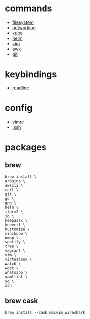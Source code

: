# commands
 - [filesystem](filesystem/README.md)
 - [networking](networking/README.md)
 - [kube](kube/README.md)
 - [helm](helm/README.md)
 - [vim](vim/README.md)
 - [awk](awk/README.md)
 - [git](git/README.md)

# keybindings

 - [readline](readline/README.md)

# config

 - [vimrc](vim/.vimrc)
 - [.ssh](ssh/config)

# packages

## brew
```
brew install \
arduino \
awscli \
curl \
git \
go \
gpg \
helm \
iterm2 \
jq \
keepassx \
kubectl \
kustomize \
minikube \
nmap \
spotify \
tree \
vagrant \
vim \
virtualbox \
watch \
wget \
whatsapp \
yamllint \
yq \
zsh
```

## brew cask
```
brew install --cask macvim wireshark
```
